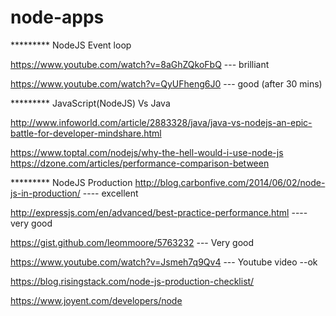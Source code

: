# node-apps

********* NodeJS Event loop 

https://www.youtube.com/watch?v=8aGhZQkoFbQ --- brilliant 

https://www.youtube.com/watch?v=QyUFheng6J0 --- good (after 30 mins)

********* JavaScript(NodeJS) Vs Java 

http://www.infoworld.com/article/2883328/java/java-vs-nodejs-an-epic-battle-for-developer-mindshare.html

https://www.toptal.com/nodejs/why-the-hell-would-i-use-node-js https://dzone.com/articles/performance-comparison-between

********* NodeJS Production 
http://blog.carbonfive.com/2014/06/02/node-js-in-production/ ---- excellent 

http://expressjs.com/en/advanced/best-practice-performance.html ----very good 

https://gist.github.com/leommoore/5763232 --- Very good 

https://www.youtube.com/watch?v=Jsmeh7q9Qv4 --- Youtube video --ok 

https://blog.risingstack.com/node-js-production-checklist/ 

https://www.joyent.com/developers/node
